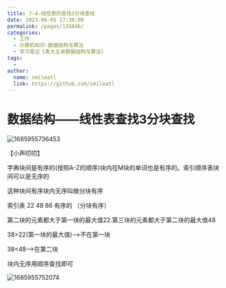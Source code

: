 ```yaml
---
title: 7-4-线性表的查找3分块查找
date: 2023-06-05 17:30:09
permalink: /pages/13584b/
categories: 
  - 工作
  - 计算机知识-数据结构与算法
  - 学习笔记《青大王卓数据结构与算法》
tags: 
  - 
author: 
  name: smileatl
  link: https://github.com/smileatl
---
```

数据结构——线性表查找3分块查找
================

  

![1685955736453](/assets/1685955736453.png)

【小声叨叨】

字典块间是有序的(按照A-Z的顺序)块内在M块的单词也是有序的。索引顺序表块间可以是无序的

这种块间有序块内无序叫做分块有序

索引表 22 48 86 有序的 （分块有序）

第二块的元素都大于第一块的最大值22.第三块的元素都大于第二块的最大值48

38>22(第一块的最大值)-->不在第一块

38<48-->在第二块

块内无序用顺序查找即可

  

![1685955752074](/assets/1685955752074.png)

  

  

